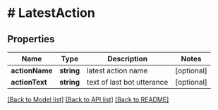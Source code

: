 # # LatestAction

## Properties

Name | Type | Description | Notes
------------ | ------------- | ------------- | -------------
**actionName** | **string** | latest action name | [optional]
**actionText** | **string** | text of last bot utterance | [optional]

[[Back to Model list]](../../README.md#models) [[Back to API list]](../../README.md#endpoints) [[Back to README]](../../README.md)
